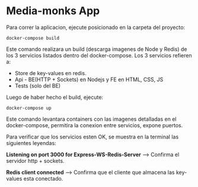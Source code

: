 # Media-monks App

Para correr la aplicacion, ejecute posicionado en la carpeta del proyecto:

```
docker-compose build
```

Este comando realizara un build (descarga imagenes de Node y Redis) de los 3 servicios listados dentro del docker-compose. Los 3 servicios refieren a:

- Store de key-values en redis.
- Api - BE(HTTP + Sockets) en Nodejs y FE en HTML, CSS, JS
- Tests (solo del BE)

Luego de haber hecho el build, ejecute:

```
docker-compose up
```

Este comando levantara containers con las imagenes detalladas en el docker-compose, permitira la conexion entre servicios, expone puertos.

Para verificar que los servicios esten OK, se muestra en la terminal las siguientes leyendas:

**Listening on port 3000 for Express-WS-Redis-Server** --> Confirma el servidor http + sockets.

**Redis client connected** --> Confirma que el cliente que almacena las key-values esta conectado.
